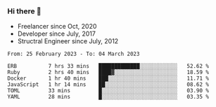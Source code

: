 ### Hi there 👋

- Freelancer since Oct, 2020
- Developer since July, 2017
- Structral Engineer since July, 2012

<!--START_SECTION:waka-->

```text
From: 25 February 2023 - To: 04 March 2023

ERB          7 hrs 33 mins   █████████████░░░░░░░░░░░░   52.62 %
Ruby         2 hrs 40 mins   ████▓░░░░░░░░░░░░░░░░░░░░   18.59 %
Docker       1 hr 40 mins    ███░░░░░░░░░░░░░░░░░░░░░░   11.71 %
JavaScript   1 hr 14 mins    ██░░░░░░░░░░░░░░░░░░░░░░░   08.62 %
TOML         33 mins         █░░░░░░░░░░░░░░░░░░░░░░░░   03.90 %
YAML         28 mins         █░░░░░░░░░░░░░░░░░░░░░░░░   03.35 %
```

<!--END_SECTION:waka-->
